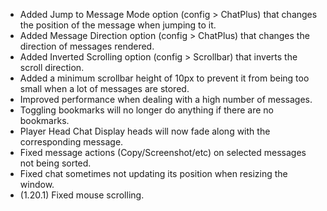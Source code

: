 - Added Jump to Message Mode option (config > ChatPlus) that changes the position of the message when jumping to it.
- Added Message Direction option (config > ChatPlus) that changes the direction of messages rendered.
- Added Inverted Scrolling option (config > Scrollbar) that inverts the scroll direction.
- Added a minimum scrollbar height of 10px to prevent it from being too small when a lot of messages are stored.
- Improved performance when dealing with a high number of messages.
- Toggling bookmarks will no longer do anything if there are no bookmarks.
- Player Head Chat Display heads will now fade along with the corresponding message.
- Fixed message actions (Copy/Screenshot/etc) on selected messages not being sorted.
- Fixed chat sometimes not updating its position when resizing the window.
- (1.20.1) Fixed mouse scrolling.